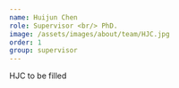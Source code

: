 ```yaml
---
name: Huijun Chen
role: Supervisor <br/> PhD.
image: /assets/images/about/team/HJC.jpg
order: 1
group: supervisor
---
```


HJC to be filled